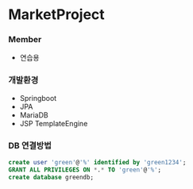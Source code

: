# MarketProject

### Member
- 연습용

### 개발환경
- Springboot
- JPA
- MariaDB
- JSP TemplateEngine

### DB 연결방법

``` sql
create user 'green'@'%' identified by 'green1234';
GRANT ALL PRIVILEGES ON *.* TO 'green'@'%';
create database greendb;	
```

